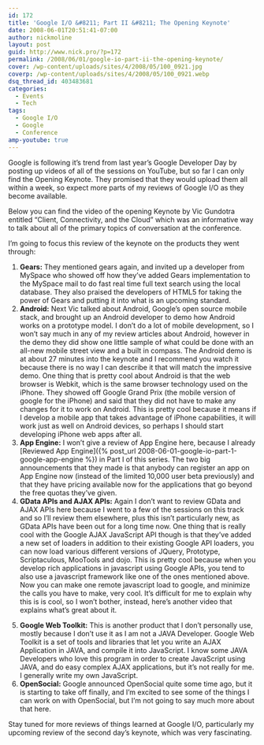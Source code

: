 ```yaml
---
id: 172
title: 'Google I/O &#8211; Part II &#8211; The Opening Keynote'
date: 2008-06-01T20:51:41-07:00
author: nickmoline
layout: post
guid: http://www.nick.pro/?p=172
permalink: /2008/06/01/google-io-part-ii-the-opening-keynote/
cover: /wp-content/uploads/sites/4/2008/05/100_0921.jpg
coverp: /wp-content/uploads/sites/4/2008/05/100_0921.webp
dsq_thread_id: 403483681
categories:
  - Events
  - Tech
tags:
  - Google I/O
  - Google
  - Conference
amp-youtube: true
---
```

Google is following it&#8217;s trend from last year&#8217;s Google Developer Day by posting up videos of all of the sessions on YouTube, but so far I can only find the Opening Keynote. They promised that they would upload them all within a week, so expect more parts of my reviews of Google I/O as they become available.

<!--more-->

Below you can find the video of the opening Keynote by Vic Gundotra entitled &#8220;Client, Connectivity, and the Cloud&#8221; which was an informative way to talk about all of the primary topics of conversation at the conference.

<amp-youtube data-videoid="vk1HvP7NO5w" layout="responsive" width="480" height="360"></amp-youtube>

I&#8217;m going to focus this review of the keynote on the products they went through:

1. **Gears:** They mentioned gears again, and invited up a developer from MySpace who showed off how they&#8217;ve added Gears implementation to the MySpace mail to do fast real time full text search using the local database. They also praised the developers of HTML5 for taking the power of Gears and putting it into what is an upcoming standard.
2. **Android:** Next Vic talked about Android, Google&#8217;s open source mobile stack, and brought up an Android developer to demo how Android works on a prototype model. I don&#8217;t do a lot of mobile development, so I won&#8217;t say much in any of my review articles about Android, however in the demo they did show one little sample of what could be done with an all-new mobile street view and a built in compass. The Android demo is at about 27 minutes into the keynote and I recommend you watch it because there is no way I can describe it that will match the impressive demo. One thing that is pretty cool about Android is that the web browser is Webkit, which is the same browser technology used on the iPhone. They showed off Google Grand Prix (the mobile version of google for the iPhone) and said that they did not have to make any changes for it to work on Android. This is pretty cool because it means if I develop a mobile app that takes advantage of iPhone capabilities, it will work just as well on Android devices, so perhaps I should start developing iPhone web apps after all.
3. **App Engine:** I won&#8217;t give a review of App Engine here, because I already [Reviewed App Engine]({% post_url 2008-06-01-google-io-part-1-google-app-engine %}) in Part I of this series. The two big announcements that they made is that anybody can register an app on App Engine now (instead of the limited 10,000 user beta previously) and that they have pricing available now for the applications that go beyond the free quotas they&#8217;ve given.
4. **GData APIs and AJAX APIs:** Again I don&#8217;t want to review GData and AJAX APIs here because I went to a few of the sessions on this track and so I&#8217;ll review them elsewhere, plus this isn&#8217;t particularly new, as GData APIs have been out for a long time now. One thing that is really cool with the Google AJAX JavaScript API though is that they&#8217;ve added a new set of loaders in addition to their existing Google API loaders, you can now load various different versions of JQuery, Prototype, Scriptaculous, MooTools and dojo. This is pretty cool because when you develop rich applications in javascript using Google APIs, you tend to also use a javascript framework like one of the ones mentioned above. Now you can make one remote javascript load to google, and minimize the calls you have to make, very cool. It&#8217;s difficult for me to explain why this is is cool, so I won&#8217;t bother, instead, here&#8217;s another video that explains what&#8217;s great about it.

<amp-youtube data-videoid="qU_1_DrP04I" layout="responsive" width="480" height="360"></amp-youtube>

5. **Google Web Toolkit:** This is another product that I don&#8217;t personally use, mostly because I don&#8217;t use it as I am not a JAVA Developer. Google Web Toolkit is a set of tools and libraries that let you write an AJAX Application in JAVA, and compile it into JavaScript. I know some JAVA Developers who love this program in order to create JavaScript using JAVA, and do easy complex AJAX applications, but it&#8217;s not really for me. I generally write my own JavaScript.
6. **OpenSocial:** Google announced OpenSocial quite some time ago, but it is starting to take off finally, and I&#8217;m excited to see some of the things I can work on with OpenSocial, but I&#8217;m not going to say much more about that here.

Stay tuned for more reviews of things learned at Google I/O, particularly my upcoming review of the second day&#8217;s keynote, which was very fascinating.